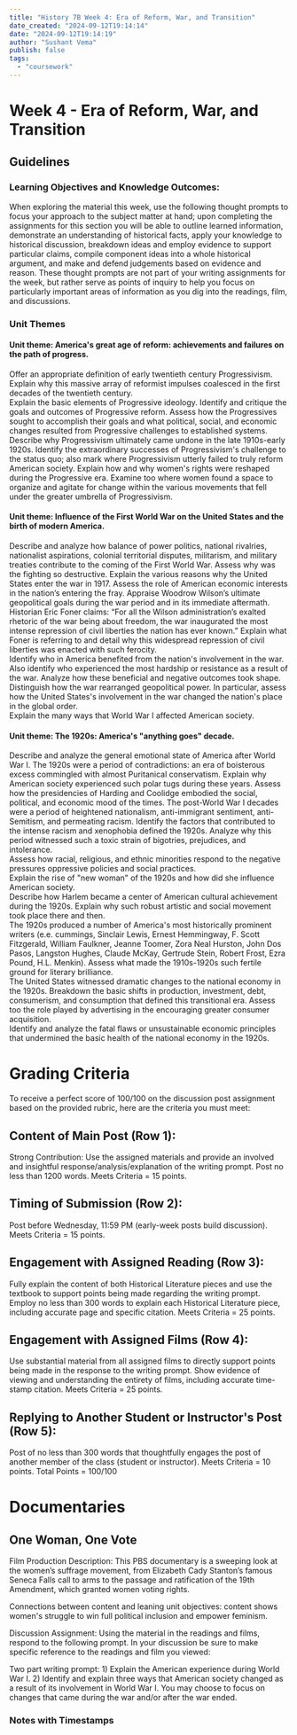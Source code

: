 ```yaml
---
title: "History 7B Week 4: Era of Reform, War, and Transition"
date_created: "2024-09-12T19:14:14"
date: "2024-09-12T19:14:19"
author: "Sushant Vema"
publish: false
tags:
  - "coursework"
---
```


# Week 4 - Era of Reform, War, and Transition

## Guidelines

### Learning Objectives and Knowledge Outcomes: 
When exploring the material this week, use the following thought prompts to focus your approach to the subject matter at hand; upon completing the assignments for this section you will be able to outline learned information, demonstrate an understanding of historical facts, apply your knowledge to historical discussion, breakdown ideas and employ evidence to support particular claims, compile component ideas into a whole historical argument, and make and defend judgements based on evidence and reason.  These thought prompts are not part of your writing assignments for the week, but rather serve as points of inquiry to help you focus on particularly important areas of information as you dig into the readings, film, and discussions.

### Unit Themes
#### Unit theme: America's great age of reform: achievements and failures on the path of progress. 

Offer an appropriate definition of early twentieth century Progressivism.  Explain why this massive array of reformist impulses coalesced in the first decades of the twentieth century.  
Explain the basic elements of Progressive ideology.  Identify and critique the goals and outcomes of Progressive reform.
Assess how the Progressives sought to accomplish their goals and what political, social, and economic changes resulted from Progressive challenges to established systems.
Describe why Progressivism ultimately came undone in the late 1910s-early 1920s.  Identify the extraordinary successes of Progressivism's challenge to the status quo; also mark where Progressivism utterly failed to truly reform American society.
Explain how and why women's rights were reshaped during the Progressive era.  Examine too where women found a space to organize and agitate for change within the various movements that fell under the greater umbrella of Progressivism.  

#### Unit theme: Influence of the First World War on the United States and the birth of modern America. 

Describe and analyze how balance of power politics, national rivalries, nationalist aspirations, colonial territorial disputes, militarism, and military treaties contribute to the coming of the First World War.  Assess why was the fighting so destructive.
Explain the various reasons why the United States enter the war in 1917.  Assess the role of American economic interests in the nation’s entering the fray.
Appraise Woodrow Wilson’s ultimate geopolitical goals during the war period and in its immediate aftermath.
Historian Eric Foner claims: “For all the Wilson administration’s exalted rhetoric of the war being about freedom, the war inaugurated the most intense repression of civil liberties the nation has ever known.” Explain what Foner is referring to and detail why this widespread repression of civil liberties was enacted with such ferocity.  
Identify who in America benefited from the nation's involvement in the war.   Also identify who experienced the most hardship or resistance as a result of the war.  Analyze how these beneficial and negative outcomes took shape.    
Distinguish how the war rearranged geopolitical power.  In particular, assess how the United States's involvement in the war changed the nation's place in the global order.  
Explain the many ways that World War I affected American society. 

#### Unit theme: The 1920s: America's "anything goes" decade.

Describe and analyze the general emotional state of America after World War I. 
The 1920s were a period of contradictions: an era of boisterous excess commingled with almost Puritanical conservatism.  Explain why American society experienced such polar tugs during these years. 
Assess how the presidencies of Harding and Coolidge embodied the social, political, and economic mood of the times.
The post-World War I decades were a period of heightened nationalism, anti-immigrant sentiment, anti-Semitism, and permeating racism.  Identify the factors that contributed to the intense racism and xenophobia defined the 1920s.  Analyze why this period witnessed such a toxic strain of bigotries, prejudices, and intolerance.   
Assess how racial, religious, and ethnic minorities respond to the negative pressures oppressive policies and social practices.   
Explain the rise of "new woman" of the 1920s and how did she influence American society.  
Describe how Harlem became a center of American cultural achievement during the 1920s.  Explain why such robust artistic and social movement took place there and then.     
The 1920s produced a number of America's most historically prominent writers (e.e. cummings, Sinclair Lewis, Ernest Hemmingway, F. Scott Fitzgerald, William Faulkner, Jeanne Toomer, Zora Neal Hurston, John Dos Pasos, Langston Hughes, Claude McKay, Gertrude Stein, Robert Frost, Ezra Pound, H.L. Menkin).  Assess what made the 1910s-1920s such fertile ground for literary brilliance.       
The United States witnessed dramatic changes to the national economy in the 1920s.  Breakdown the basic shifts in production, investment, debt, consumerism, and consumption that defined this transitional era.  Assess too the role played by advertising in the encouraging greater consumer acquisition.  
Identify and analyze the fatal flaws or unsustainable economic principles that undermined the basic health of the national economy in the 1920s.

# Grading Criteria
To receive a perfect score of 100/100 on the discussion post assignment based on the provided rubric, here are the criteria you must meet:

## Content of Main Post (Row 1):

Strong Contribution: Use the assigned materials and provide an involved and insightful response/analysis/explanation of the writing prompt.
Post no less than 1200 words.
Meets Criteria = 15 points.

## Timing of Submission (Row 2):

Post before Wednesday, 11:59 PM (early-week posts build discussion).
Meets Criteria = 15 points.

## Engagement with Assigned Reading (Row 3):

Fully explain the content of both Historical Literature pieces and use the textbook to support points being made regarding the writing prompt.
Employ no less than 300 words to explain each Historical Literature piece, including accurate page and specific citation.
Meets Criteria = 25 points.

## Engagement with Assigned Films (Row 4):

Use substantial material from all assigned films to directly support points being made in the response to the writing prompt.
Show evidence of viewing and understanding the entirety of films, including accurate time-stamp citation.
Meets Criteria = 25 points.

## Replying to Another Student or Instructor's Post (Row 5):

Post of no less than 300 words that thoughtfully engages the post of another member of the class (student or instructor).
Meets Criteria = 10 points.
Total Points = 100/100

# Documentaries
## One Woman, One Vote
Film Production Description: This PBS documentary is a sweeping look at the women’s suffrage movement, from Elizabeth Cady Stanton’s famous Seneca Falls call to arms to the passage and ratification of the 19th Amendment, which granted women voting rights.

Connections between content and leaning unit objectives: content shows women's struggle to win full political inclusion and empower feminism.

Discussion Assignment: Using the material in the readings and films, respond to the following prompt.  In your discussion be sure to make specific reference to the readings and film you viewed:

Two part writing prompt: 1) Explain the American experience during World War I.  2) Identify and explain three ways that American society changed as a result of its involvement in World War I.  You may choose to focus on changes that came during the war and/or after the war ended.

### Notes with Timestamps

